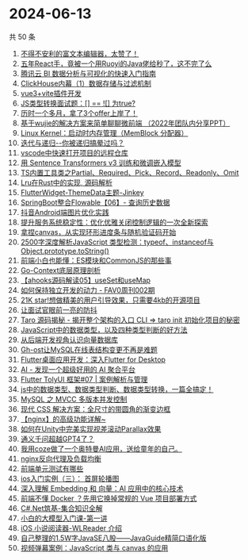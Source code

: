 # 2024-06-13

共 50 条

<!-- BEGIN JUEJIN -->
<!-- 最后更新时间 2024-06-13 00:01:07 +0800 -->
1. [不得不安利的富文本编辑器，太赞了！](https://juejin.cn/post/7377662459921006629)
1. [五年React手，竟被一个用Ruoyi的Java佬给秒了，这不完了么](https://juejin.cn/post/7378891290809090085)
1. [腾讯云 BI 数据分析与可视化的快速入门指南](https://juejin.cn/post/7377208418569306147)
1. [ClickHouse内幕（1）数据存储与过滤机制](https://juejin.cn/post/7377295478281240591)
1. [vue3+vite插件开发](https://juejin.cn/post/7377561821219848192)
1. [JS类型转换面试题：[] == ![] 为true? ](https://juejin.cn/post/7378028569690390569)
1. [历时一个多月，拿了3个offer上岸了！](https://juejin.cn/post/7378028569689473065)
1. [基于wujie的解决方案来简单聊聊微前端 （2022年团队内分享PPT）](https://juejin.cn/post/7377567987119620147)
1. [Linux Kernel：启动时内存管理（MemBlock 分配器）](https://juejin.cn/post/7377195179760336935)
1. [迭代与递归--你被递归搞晕过吗？](https://juejin.cn/post/7377561821219438592)
1. [vscode中快速打开项目的远程仓库](https://juejin.cn/post/7377581109154594843)
1. [用 Sentence Transformers v3 训练和微调嵌入模型](https://juejin.cn/post/7377561821220028416)
1. [TS内置工具类之Partial、Required、Pick、Record、Readonly、Omit](https://juejin.cn/post/7377656194326315046)
1. [Lru在Rust中的实现, 源码解析](https://juejin.cn/post/7377285753737805875)
1. [FlutterWidget-ThemeData主题-Jinkey](https://juejin.cn/post/7378352842115203123)
1. [SpringBoot整合Flowable【06】- 查询历史数据](https://juejin.cn/post/7377208894551539721)
1. [抖音Android端图片优化实践](https://juejin.cn/post/7378459137418903552)
1. [提升服务系统稳定性：优化优雅关闭控制逻辑的一次全新探索](https://juejin.cn/post/7378785736948957235)
1. [拿捏canvas，从实现环形进度条与随机验证码开始](https://juejin.cn/post/7378014138138886195)
1. [2500字深度解析JavaScript 类型检测：typeof、instanceof与Object.prototype.toString()](https://juejin.cn/post/7378146751067537423)
1. [前端小白也能懂：ES模块和CommonJS的那些事](https://juejin.cn/post/7377798028462866432)
1. [Go-Context底层原理剖析](https://juejin.cn/post/7377578894591377418)
1. [【ahooks源码解读05】useSet和useMap](https://juejin.cn/post/7378146751067668495)
1. [如何保持独立开发的动力 - FAV0周刊002期](https://juejin.cn/post/7377647067576877108)
1. [21K star!想做精美的用户引导效果，只需要4kb的开源项目](https://juejin.cn/post/7378736929297170444)
1. [让面试官眼前一亮的防抖](https://juejin.cn/post/7379053389248626703)
1. [Taro 源码揭秘 - 揭开整个架构的入口 CLI => taro init 初始化项目的秘密](https://juejin.cn/post/7378363694939783178)
1. [JavaScript中的数据类型，以及四种类型判断的好方法](https://juejin.cn/post/7377901375001083967)
1. [从后端开发视角认识向量数据库](https://juejin.cn/post/7377269659810840585)
1. [Gh-ost让MySQL在线表结构变更不再是难题](https://juejin.cn/post/7378014138138279987)
1. [Flutter桌面应用开发：深入Flutter for Desktop](https://juejin.cn/post/7378015213347913791)
1. [AI - 发现一个超级好用的 AI 聚合平台](https://juejin.cn/post/7378146751067750415)
1. [Flutter TolyUI 框架#07 | 案例解析与管理](https://juejin.cn/post/7378352842116431923)
1. [js中的数据类型、数据类型判断、数据类型转换，一篇全搞定！](https://juejin.cn/post/7379092541025452084)
1. [MySQL 之 MVCC 多版本并发控制](https://juejin.cn/post/7377247135007408162)
1. [现代 CSS 解决方案：全尺寸的带圆角的渐变边框](https://juejin.cn/post/7379159550325030923)
1. [【nginx】的高级功能详解~](https://juejin.cn/post/7377963940897947674)
1. [如何在Unity中完美实现视差滚动Parallax效果](https://juejin.cn/post/7377589884188344330)
1. [通义千问超越GPT4了？](https://juejin.cn/post/7378321582399586323)
1. [我用coze做了一个奥特曼AI应用，送给童年的自己。](https://juejin.cn/post/7378143151888302114)
1. [nginx反向代理及负载均衡](https://juejin.cn/post/7377798028461703168)
1. [前端单元测试有哪些](https://juejin.cn/post/7377745174136668198)
1. [ios入门实例（三）： 首屏轮播图](https://juejin.cn/post/7377626328894046208)
1. [深入理解 Embedding 和 向量：AI 应用中的核心技术](https://juejin.cn/post/7377230203154137098)
1. [前端不懂 Docker ？先用它换掉常规的 Vue 项目部署方式](https://juejin.cn/post/7378079761817354277)
1. [C#.Net筑基-集合知识全解](https://juejin.cn/post/7378015213348929599)
1. [小白的大模型入门课-第一讲](https://juejin.cn/post/7377217883305345062)
1. [iOS 小说阅读器-WLReader 介绍](https://juejin.cn/post/7377683138237644863)
1. [自己整理的1.5W字JavaSE八股——JavaGuide精简口语化版](https://juejin.cn/post/7377643248188276747)
1. [视频弹幕案例：JavaScript 类与 canvas 的应用](https://juejin.cn/post/7379092541025353780)
<!-- END JUEJIN -->